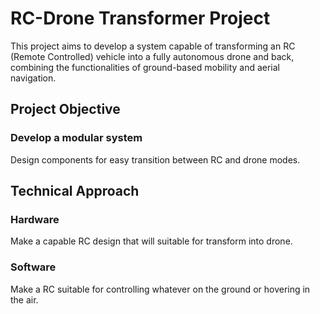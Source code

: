# **RC-Drone Transformer Project**


This project aims to develop a system capable of transforming an RC (Remote Controlled) vehicle into a fully autonomous drone and back, combining the functionalities of ground-based mobility and aerial navigation.


## Project Objective

### Develop a modular system
    
Design components for easy transition between RC and drone modes.


## Technical Approach

### Hardware
    
Make a capable RC design that will suitable for transform into drone.


### Software
    
Make a RC suitable for controlling whatever on the ground or hovering in the air.

